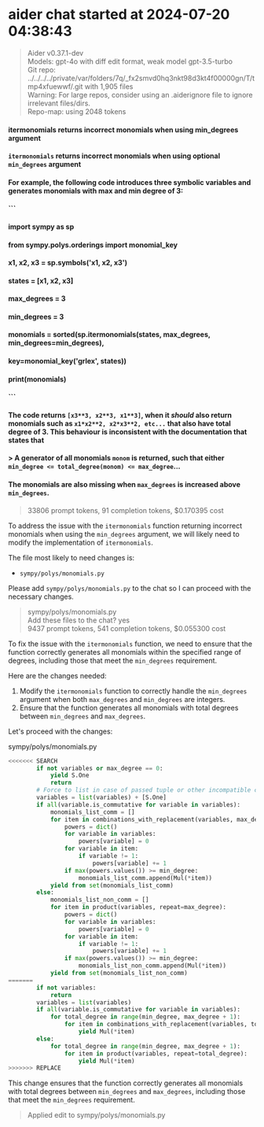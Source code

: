
# aider chat started at 2024-07-20 04:38:43

> Aider v0.37.1-dev  
> Models: gpt-4o with diff edit format, weak model gpt-3.5-turbo  
> Git repo: ../../../../private/var/folders/7q/_fx2smvd0hq3nkt98d3kt4f00000gn/T/tmp4xfuewwf/.git with 1,905 files  
> Warning: For large repos, consider using an .aiderignore file to ignore irrelevant files/dirs.  
> Repo-map: using 2048 tokens  

#### itermonomials returns incorrect monomials when using min_degrees argument  
#### `itermonomials` returns incorrect monomials when using optional `min_degrees` argument  
####   
#### For example, the following code introduces three symbolic variables and generates monomials with max and min degree of 3:  
####   
####   
#### ```  
#### import sympy as sp  
#### from sympy.polys.orderings import monomial_key  
####   
#### x1, x2, x3 = sp.symbols('x1, x2, x3')  
#### states = [x1, x2, x3]  
#### max_degrees = 3  
#### min_degrees = 3  
#### monomials = sorted(sp.itermonomials(states, max_degrees, min_degrees=min_degrees),   
####                    key=monomial_key('grlex', states))  
#### print(monomials)  
#### ```  
#### The code returns `[x3**3, x2**3, x1**3]`, when it _should_ also return monomials such as `x1*x2**2, x2*x3**2, etc...` that also have total degree of 3. This behaviour is inconsistent with the documentation that states that   
####   
#### > A generator of all monomials `monom` is returned, such that either `min_degree <= total_degree(monom) <= max_degree`...  
####   
#### The monomials are also missing when `max_degrees` is increased above `min_degrees`.  
> 33806 prompt tokens, 91 completion tokens, $0.170395 cost  

To address the issue with the `itermonomials` function returning incorrect monomials when using the `min_degrees` argument, we will likely need to modify the implementation of `itermonomials`.

The file most likely to need changes is:
- `sympy/polys/monomials.py`

Please add `sympy/polys/monomials.py` to the chat so I can proceed with the necessary changes.

> sympy/polys/monomials.py  
> Add these files to the chat? yes  
> 9437 prompt tokens, 541 completion tokens, $0.055300 cost  

To fix the issue with the `itermonomials` function, we need to ensure that the function correctly generates all monomials within the specified range of degrees, including those that meet the `min_degrees` requirement.

Here are the changes needed:

1. Modify the `itermonomials` function to correctly handle the `min_degrees` argument when both `max_degrees` and `min_degrees` are integers.
2. Ensure that the function generates all monomials with total degrees between `min_degrees` and `max_degrees`.

Let's proceed with the changes:

sympy/polys/monomials.py
```python
<<<<<<< SEARCH
        if not variables or max_degree == 0:
            yield S.One
            return
        # Force to list in case of passed tuple or other incompatible collection
        variables = list(variables) + [S.One]
        if all(variable.is_commutative for variable in variables):
            monomials_list_comm = []
            for item in combinations_with_replacement(variables, max_degree):
                powers = dict()
                for variable in variables:
                    powers[variable] = 0
                for variable in item:
                    if variable != 1:
                        powers[variable] += 1
                if max(powers.values()) >= min_degree:
                    monomials_list_comm.append(Mul(*item))
            yield from set(monomials_list_comm)
        else:
            monomials_list_non_comm = []
            for item in product(variables, repeat=max_degree):
                powers = dict()
                for variable in variables:
                    powers[variable] = 0
                for variable in item:
                    if variable != 1:
                        powers[variable] += 1
                if max(powers.values()) >= min_degree:
                    monomials_list_non_comm.append(Mul(*item))
            yield from set(monomials_list_non_comm)
=======
        if not variables:
            return
        variables = list(variables)
        if all(variable.is_commutative for variable in variables):
            for total_degree in range(min_degree, max_degree + 1):
                for item in combinations_with_replacement(variables, total_degree):
                    yield Mul(*item)
        else:
            for total_degree in range(min_degree, max_degree + 1):
                for item in product(variables, repeat=total_degree):
                    yield Mul(*item)
>>>>>>> REPLACE
```

This change ensures that the function correctly generates all monomials with total degrees between `min_degrees` and `max_degrees`, including those that meet the `min_degrees` requirement.

> Applied edit to sympy/polys/monomials.py  
